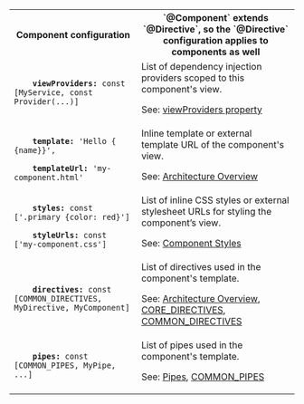 <table id="component-configuration">

<tr>
  <th>Component configuration</th>
  <th markdown="1">
  `@Component` extends `@Directive`,
  so the `@Directive` configuration applies to components as well
  </th>
</tr>

<tr>
  <td class="nowrap"><code class="prettyprint lang-dart">
    <b>viewProviders:</b> const [MyService, const Provider(...)]
  </code></td>
  <td markdown="1">
  List of dependency injection providers scoped to this component's view.

  See: [viewProviders property](/api/angular2/angular2.core/Component/viewProviders)
  </td>
</tr>

<tr>
  <td class="nowrap"><code class="prettyprint lang-dart">
    <b>template:</b> 'Hello {&#8203;{name}}',<br>
    <b>templateUrl:</b> 'my-component.html'
  </code></td>
  <td markdown="1">
  Inline template or external template URL of the component's view.

  See: [Architecture Overview](/angular/guide/architecture)
  </td>
</tr>

<tr>
  <td class="nowrap"><code class="prettyprint lang-dart">
    <b>styles:</b> const ['.primary {color: red}']<br>
    <b>styleUrls:</b> const ['my-component.css']
  </code></td>
  <td markdown="1">
  List of inline CSS styles or external stylesheet URLs for styling the component’s view.

  See: [Component Styles](/angular/guide/component-styles)
  </td>
</tr>

<tr>
  <td class="nowrap"><code class="prettyprint lang-dart">
    <b>directives:</b> const [COMMON_DIRECTIVES, MyDirective, MyComponent]
  </code></td>
  <td markdown="1">
  List of directives used in the component's template.

  See: [Architecture Overview](/angular/guide/architecture), [CORE_DIRECTIVES](/api/angular2/angular2/CORE_DIRECTIVES-constant), [COMMON_DIRECTIVES](/api/angular2/angular2/COMMON_DIRECTIVES-constant)
  </td>
</tr>

<tr>
  <td class="nowrap"><code class="prettyprint lang-dart">
    <b>pipes:</b> const [COMMON_PIPES, MyPipe, ...]
  </code></td>
  <td markdown="1">
  List of pipes used in the component's template.

  See: [Pipes](/angular/guide/pipes), [COMMON_PIPES](/api/angular2/angular2/COMMON_PIPES-constant)
  </td>
</tr>

</table>
